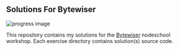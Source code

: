 ## Solutions For Bytewiser

![progress image](http://imgur.com/SyiPTHJ.png)

This repository contains my solutions for the [Bytewiser](https://github.com/maxogden/bytewiser) nodeschool workshop.
Each exercise directory contains solution(s) source code.

